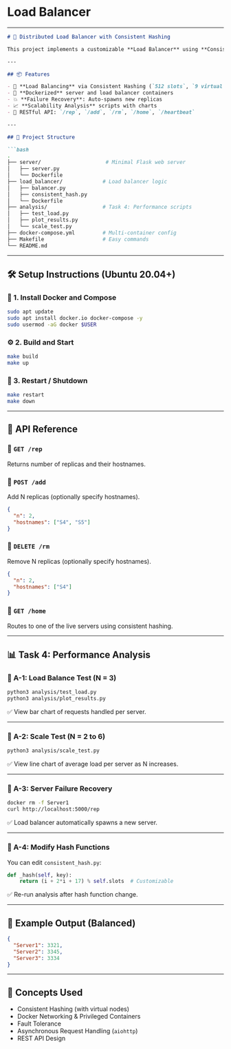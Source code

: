 #  Load Balancer

---

````markdown
# 🧠 Distributed Load Balancer with Consistent Hashing

This project implements a customizable **Load Balancer** using **Consistent Hashing** to asynchronously distribute client requests across multiple Dockerized server replicas. It includes automatic scaling, fault recovery, and performance analysis.

---

## 📦 Features

- 🔁 **Load Balancing** via Consistent Hashing (`512 slots`, `9 virtual nodes per server`)
- 🐳 **Dockerized** server and load balancer containers
- 💥 **Failure Recovery**: Auto-spawns new replicas
- 📈 **Scalability Analysis** scripts with charts
- 🔌 RESTful API: `/rep`, `/add`, `/rm`, `/home`, `/heartbeat`

---

## 🚀 Project Structure

```bash
.
├── server/                     # Minimal Flask web server
│   ├── server.py
│   └── Dockerfile
├── load_balancer/             # Load balancer logic
│   ├── balancer.py
│   ├── consistent_hash.py
│   └── Dockerfile
├── analysis/                  # Task 4: Performance scripts
│   ├── test_load.py
│   ├── plot_results.py
│   └── scale_test.py
├── docker-compose.yml         # Multi-container config
├── Makefile                   # Easy commands
└── README.md
````

---

## 🛠️ Setup Instructions (Ubuntu 20.04+)

### 🧱 1. Install Docker and Compose

```bash
sudo apt update
sudo apt install docker.io docker-compose -y
sudo usermod -aG docker $USER
```

### ⚙️ 2. Build and Start

```bash
make build
make up
```

### 🔄 3. Restart / Shutdown

```bash
make restart
make down
```

---

## 🔌 API Reference

### 🔹 `GET /rep`

Returns number of replicas and their hostnames.

### 🔹 `POST /add`

Add N replicas (optionally specify hostnames).

```json
{
  "n": 2,
  "hostnames": ["S4", "S5"]
}
```

### 🔹 `DELETE /rm`

Remove N replicas (optionally specify hostnames).

```json
{
  "n": 2,
  "hostnames": ["S4"]
}
```

### 🔹 `GET /home`

Routes to one of the live servers using consistent hashing.

---

## 📊 Task 4: Performance Analysis

### 🔸 A-1: Load Balance Test (N = 3)

```bash
python3 analysis/test_load.py
python3 analysis/plot_results.py
```

✅ View bar chart of requests handled per server.

---

### 🔸 A-2: Scale Test (N = 2 to 6)

```bash
python3 analysis/scale_test.py
```

✅ View line chart of average load per server as N increases.

---

### 🔸 A-3: Server Failure Recovery

```bash
docker rm -f Server1
curl http://localhost:5000/rep
```

✅ Load balancer automatically spawns a new server.

---

### 🔸 A-4: Modify Hash Functions

You can edit `consistent_hash.py`:

```python
def _hash(self, key):
    return (i + 2*i + 17) % self.slots  # Customizable
```

✅ Re-run analysis after hash function change.

---

## 🧪 Example Output (Balanced)

```json
{
  "Server1": 3321,
  "Server2": 3345,
  "Server3": 3334
}
```

---

## 🧠 Concepts Used

* Consistent Hashing (with virtual nodes)
* Docker Networking & Privileged Containers
* Fault Tolerance
* Asynchronous Request Handling (`aiohttp`)
* REST API Design



